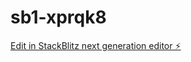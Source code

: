 # sb1-xprqk8

[Edit in StackBlitz next generation editor ⚡️](https://stackblitz.com/~/github.com/Pepu06/sb1-xprqk8)